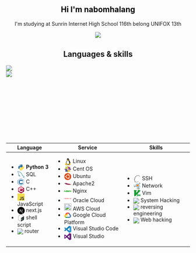 <h2 align="center" style="color: black;">Hi I'm nabomhalang</h2>
<p align="center">I'm studying at Sunrin Internet High School 116th belong UNIFOX 13th</p>


<div align="center">
  <img src="https://github-profile-trophy.vercel.app/?username=nabomhalang&row=1&no-bg=true&no-frame=true&theme=monokai"(https://github.com/ryo-ma/github-profile-trophy) />
</div>



<h2 align="center">Languages & skills</h2>
<div style="display: grid; " align="center">
  <img src="https://github-readme-stats.vercel.app/api/top-langs/?username=nabomhalang&theme=radical&layout=compact" />
  <img src="https://github-readme-stats.vercel.app/api?username=nabomhalang&count_private=true&show_icons=true&theme=radical" height="165px" />
</div>
<br>
<table align="center">
    <thead>
        <tr>
          <th>Language</th>
          <th>Service</th>
          <th>Skills</th>
        </tr>
    </thead>
    <tbody>
        <tr>
           <td>
             <ul>
               <li><img src="https://github.com/devicons/devicon/blob/master/icons/python/python-original.svg" height="20px" align="center"> <b>Python 3</b></li>
               <li>
                 <img src="https://github.com/devicons/devicon/blob/master/icons/mysql/mysql-original.svg" height="20px" align="center" /> SQL
               </li>
               <li>
                 <img src="https://github.com/devicons/devicon/blob/master/icons/c/c-line.svg" height="20px" align="center" /> C
               </li>
               <li>
                 <img src="https://github.com/devicons/devicon/blob/master/icons/cplusplus/cplusplus-original.svg" height="20px" align="center" /> C++
               </li>
               <li>
                 <img src="https://github.com/devicons/devicon/blob/master/icons/javascript/javascript-original.svg" height="20px" align="center" /> JavaScript
               </li>
               <li>
                 <img src="https://github.com/devicons/devicon/blob/master/icons/nextjs/nextjs-original.svg" height="20px" align="center" /> next.js
               </li>
               <li>
                 <img src="https://github.com/devicons/devicon/blob/master/icons/bash/bash-original.svg" height="20px" align="center" /> shell script
               </li>
               <li>
                 <img src="https://www.svgrepo.com/show/129436/router.svg" height="20px" align="center" /> router
               </li>
             </ul> 
           </td>
            <td>
             <ul>
               <li>
                 <img src="https://github.com/devicons/devicon/blob/master/icons/linux/linux-original.svg" height="20px" align="center"> Linux
               </li>
               <li>
                 <img src="https://github.com/devicons/devicon/blob/master/icons/centos/centos-original.svg" height="20px" align="center"> Cent OS
               </li>
               <li>
                 <img src="https://github.com/devicons/devicon/blob/master/icons/ubuntu/ubuntu-plain.svg" height="20px" align="center"> Ubuntu
               </li>
              <li>
                 <img src="https://github.com/devicons/devicon/blob/master/icons/apache/apache-original.svg" height="20px" align="center"> Apache2
               </li>
                <li>
                 <img src="https://github.com/devicons/devicon/blob/master/icons/nginx/nginx-original.svg" height="20px" align="center"> Nginx
               </li>
               <li>
                 <img src="https://github.com/devicons/devicon/blob/master/icons/oracle/oracle-original.svg" height="20px" aligen="center"> Oracle Cloud
               </li>
               <li>
                 <img src="https://www.logo.wine/a/logo/Amazon_Elastic_Compute_Cloud/Amazon_Elastic_Compute_Cloud-Logo.wine.svg" height="20px" width="20px" aligen="center"> AWS Cloud
               </li>
                <li>
                 <img src="https://github.com/devicons/devicon/blob/master/icons/googlecloud/googlecloud-original.svg" height="20px" align="center"> Google Cloud Platform
               </li>
                <li>
                 <img src="https://github.com/devicons/devicon/blob/master/icons/vscode/vscode-original.svg" height="20px" align="center"> Visual Studio Code
               </li>
               <li>
                 <img src="https://github.com/devicons/devicon/blob/master/icons/visualstudio/visualstudio-plain.svg" height="20px" align="center"> Visual Studio
               </li>
             </ul> 
          </td>
          <td>
             <ul>
               <li>
                 <img src="https://github.com/devicons/devicon/blob/master/icons/ssh/ssh-original.svg" height="20px" align="center"> SSH
               </li>
               <li>
                 <img src="https://github.com/devicons/devicon/blob/master/icons/networkx/networkx-original.svg" height="20px" align="center"> Network
               </li>
               <li>
                 <img src="https://github.com/devicons/devicon/blob/master/icons/vim/vim-plain.svg" height="20px" align="center"> Vim
               </li>
               <li>
                 <img src="https://pic.onlinewebfonts.com/svg/img_110101.png" height="20px" align="center"> System Hacking
               </li>
               <li>
                 <img src="https://www.svgrepo.com/show/23676/reversed-rotating-arrow.svg" height="20px" align="center"> reversing engineering
               </li>
               <li>
                 <img src="https://www.svgrepo.com/show/379736/web.svg" height="20px" align="center"> Web hacking
               </li>
             </ul> 
          </td>
        </tr>
    </tbody>
</table>
